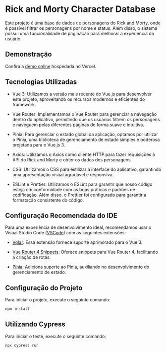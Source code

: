 # Rick and Morty Character Database

Este projeto é uma base de dados de personagens do Rick and Morty, onde é possível filtrar os personagens por nome e status. Além disso, o sistema possui uma funcionalidade de paginação para melhorar a experiência do usuário.

## Demonstração

Confira a [demo online](https://rick-and-morty-db-mu.vercel.app/) hospedada no Vercel.

## Tecnologias Utilizadas

- Vue 3: Utilizamos a versão mais recente do Vue.js para desenvolver este projeto, aproveitando os recursos modernos e eficientes do framework.

- Vue Router: Implementamos o Vue Router para gerenciar a navegação dentro do aplicativo, permitindo que os usuários filtrem os personagens e naveguem pelas diferentes páginas de forma suave e intuitiva.

- Pinia: Para gerenciar o estado global da aplicação, optamos por utilizar o Pinia, uma biblioteca de gerenciamento de estado simples e poderosa projetada para o Vue.js 3.

- Axios: Utilizamos o Axios como cliente HTTP para fazer requisições à API do Rick and Morty e obter os dados dos personagens.

- CSS: Utilizamos o CSS para estilizar a interface do aplicativo, garantindo uma apresentação visual agradável e responsiva.

- ESLint e Prettier: Utilizamos o ESLint para garantir que nosso código esteja em conformidade com as boas práticas e padrões de codificação. Além disso, o Prettier foi configurado para garantir a formatação consistente do código.

## Configuração Recomendada do IDE

Para uma experiência de desenvolvimento ideal, recomendamos usar o Visual Studio Code ([VSCode](https://code.visualstudio.com/)) com as seguintes extensões:

- [Volar](https://marketplace.visualstudio.com/items?itemName=Vue.volar): Essa extensão fornece suporte aprimorado para o Vue 3.

- [Vue Router 4 Snippets](https://marketplace.visualstudio.com/items?itemName=dcasia.vuerouter4-snippets): Oferece snippets para Vue Router 4, facilitando a criação de rotas.

- [Pinia](https://marketplace.visualstudio.com/items?itemName=antfu.pinia): Adiciona suporte ao Pinia, auxiliando no desenvolvimento do gerenciamento de estado.

## Configuração do Projeto

Para iniciar o projeto, execute o seguinte comando:

```sh
npm install
```

## Utilizando Cypress

Para iniciar o teste, execute o seguinte comando:

```sh
npx cypress run
```
